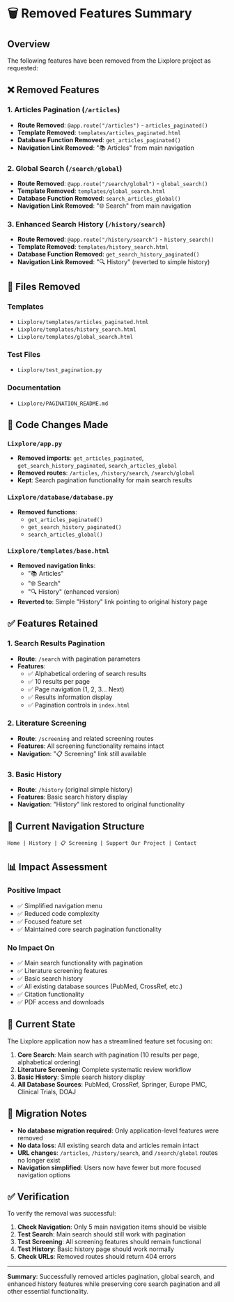 # 🗑️ Removed Features Summary

## Overview

The following features have been removed from the Lixplore project as requested:

## ❌ **Removed Features**

### 1. **Articles Pagination (`/articles`)**
- **Route Removed**: `@app.route("/articles")` - `articles_paginated()`
- **Template Removed**: `templates/articles_paginated.html`
- **Database Function Removed**: `get_articles_paginated()`
- **Navigation Link Removed**: "📚 Articles" from main navigation

### 2. **Global Search (`/search/global`)**
- **Route Removed**: `@app.route("/search/global")` - `global_search()`
- **Template Removed**: `templates/global_search.html`
- **Database Function Removed**: `search_articles_global()`
- **Navigation Link Removed**: "🌐 Search" from main navigation

### 3. **Enhanced Search History (`/history/search`)**
- **Route Removed**: `@app.route("/history/search")` - `history_search()`
- **Template Removed**: `templates/history_search.html`
- **Database Function Removed**: `get_search_history_paginated()`
- **Navigation Link Removed**: "🔍 History" (reverted to simple history)

## 📁 **Files Removed**

### Templates
- `Lixplore/templates/articles_paginated.html`
- `Lixplore/templates/history_search.html`
- `Lixplore/templates/global_search.html`

### Test Files
- `Lixplore/test_pagination.py`

### Documentation
- `Lixplore/PAGINATION_README.md`

## 🔧 **Code Changes Made**

### `Lixplore/app.py`
- **Removed imports**: `get_articles_paginated`, `get_search_history_paginated`, `search_articles_global`
- **Removed routes**: `/articles`, `/history/search`, `/search/global`
- **Kept**: Search pagination functionality for main search results

### `Lixplore/database/database.py`
- **Removed functions**: 
  - `get_articles_paginated()`
  - `get_search_history_paginated()`
  - `search_articles_global()`

### `Lixplore/templates/base.html`
- **Removed navigation links**: 
  - "📚 Articles" 
  - "🌐 Search"
  - "🔍 History" (enhanced version)
- **Reverted to**: Simple "History" link pointing to original history page

## ✅ **Features Retained**

### 1. **Search Results Pagination**
- **Route**: `/search` with pagination parameters
- **Features**: 
  - ✅ Alphabetical ordering of search results
  - ✅ 10 results per page
  - ✅ Page navigation (1, 2, 3... Next)
  - ✅ Results information display
  - ✅ Pagination controls in `index.html`

### 2. **Literature Screening**
- **Route**: `/screening` and related screening routes
- **Features**: All screening functionality remains intact
- **Navigation**: "📋 Screening" link still available

### 3. **Basic History**
- **Route**: `/history` (original simple history)
- **Features**: Basic search history display
- **Navigation**: "History" link restored to original functionality

## 🎯 **Current Navigation Structure**

```
Home | History | 📋 Screening | Support Our Project | Contact
```

## 📊 **Impact Assessment**

### **Positive Impact**
- ✅ Simplified navigation menu
- ✅ Reduced code complexity
- ✅ Focused feature set
- ✅ Maintained core search pagination functionality

### **No Impact On**
- ✅ Main search functionality with pagination
- ✅ Literature screening features
- ✅ Basic search history
- ✅ All existing database sources (PubMed, CrossRef, etc.)
- ✅ Citation functionality
- ✅ PDF access and downloads

## 🚀 **Current State**

The Lixplore application now has a streamlined feature set focusing on:

1. **Core Search**: Main search with pagination (10 results per page, alphabetical ordering)
2. **Literature Screening**: Complete systematic review workflow
3. **Basic History**: Simple search history display
4. **All Database Sources**: PubMed, CrossRef, Springer, Europe PMC, Clinical Trials, DOAJ

## 🔄 **Migration Notes**

- **No database migration required**: Only application-level features were removed
- **No data loss**: All existing search data and articles remain intact
- **URL changes**: `/articles`, `/history/search`, and `/search/global` routes no longer exist
- **Navigation simplified**: Users now have fewer but more focused navigation options

## ✅ **Verification**

To verify the removal was successful:

1. **Check Navigation**: Only 5 main navigation items should be visible
2. **Test Search**: Main search should still work with pagination
3. **Test Screening**: All screening features should remain functional
4. **Test History**: Basic history page should work normally
5. **Check URLs**: Removed routes should return 404 errors

---

**Summary**: Successfully removed articles pagination, global search, and enhanced history features while preserving core search pagination and all other essential functionality.
